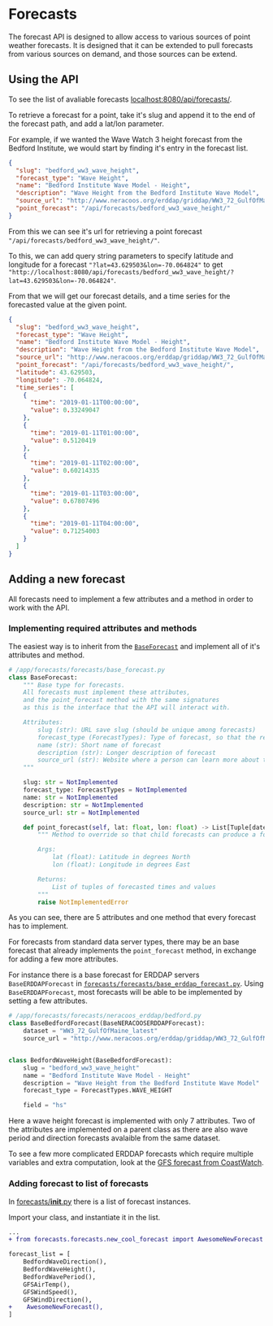 # Forecasts

The forecast API is designed to allow access to various sources of point weather forecasts.
It is designed that it can be extended to pull forecasts from various sources on demand, and those sources can be extend.

## Using the API

To see the list of avaliable forecasts [localhost:8080/api/forecasts/](http://localhost:8080/api/forecasts/).

To retrieve a forecast for a point, take it's slug and append it to the end of the forecast path, and add a lat/lon parameter.

For example, if we wanted the Wave Watch 3 height forecast from the Bedford Institute, we would start by finding it's entry in the forecast list.

```json
{
  "slug": "bedford_ww3_wave_height",
  "forecast_type": "Wave Height",
  "name": "Bedford Institute Wave Model - Height",
  "description": "Wave Height from the Bedford Institute Wave Model",
  "source_url": "http://www.neracoos.org/erddap/griddap/WW3_72_GulfOfMaine_latest.html",
  "point_forecast": "/api/forecasts/bedford_ww3_wave_height/"
}
```

From this we can see it's url for retrieving a point forecast `"/api/forecasts/bedford_ww3_wave_height/"`.

To this, we can add query string parameters to specify latitude and longitude for a forecast `"?lat=43.629503&lon=-70.064824"` to get `"http://localhost:8080/api/forecasts/bedford_ww3_wave_height/?lat=43.629503&lon=-70.064824"`.

From that we will get our forecast details, and a time series for the forecasted value at the given point.

```json
{
  "slug": "bedford_ww3_wave_height",
  "forecast_type": "Wave Height",
  "name": "Bedford Institute Wave Model - Height",
  "description": "Wave Height from the Bedford Institute Wave Model",
  "source_url": "http://www.neracoos.org/erddap/griddap/WW3_72_GulfOfMaine_latest.html",
  "point_forecast": "/api/forecasts/bedford_ww3_wave_height/",
  "latitude": 43.629503,
  "longitude": -70.064824,
  "time_series": [
    {
      "time": "2019-01-11T00:00:00",
      "value": 0.33249047
    },
    {
      "time": "2019-01-11T01:00:00",
      "value": 0.5120419
    },
    {
      "time": "2019-01-11T02:00:00",
      "value": 0.60214335
    },
    {
      "time": "2019-01-11T03:00:00",
      "value": 0.67807496
    },
    {
      "time": "2019-01-11T04:00:00",
      "value": 0.71254003
    }
  ]
}
```

## Adding a new forecast

All forecasts need to implement a few attributes and a method in order to work with the API.

### Implementing required attributes and methods

The easiest way is to inherit from the [`BaseForecast`](forecasts/base_forecast.py) and implement all of it's attributes and method.

```python
# /app/forecasts/forecasts/base_forecast.py
class BaseForecast:
    """ Base type for forecasts.
    All forecasts must implement these attributes,
    and the point_forecast method with the same signatures
    as this is the interface that the API will interact with.

    Attributes:
        slug (str): URL save slug (should be unique among forecasts)
        forecast_type (ForecastTypes): Type of forecast, so that the related datasets can also be loaded.
        name (str): Short name of forecast
        description (str): Longer description of forecast
        source_url (str): Website where a person can learn more about the forecast
    """

    slug: str = NotImplemented
    forecast_type: ForecastTypes = NotImplemented
    name: str = NotImplemented
    description: str = NotImplemented
    source_url: str = NotImplemented

    def point_forecast(self, lat: float, lon: float) -> List[Tuple[datetime, float]]:
        """ Method to override so that child forecasts can produce a forecast for a point of given latitude and longitude

        Args:
            lat (float): Latitude in degrees North
            lon (float): Longitude in degrees East

        Returns:
            List of tuples of forecasted times and values
        """
        raise NotImplementedError
```

As you can see, there are 5 attributes and one method that every forecast has to implement.

For forecasts from standard data server types, there may be an base forecast that already implements the `point_forecast` method, in exchange for adding a few more attributes.

For instance there is a base forecast for ERDDAP servers `BaseERDDAPForecast` in [`forecasts/forecasts/base_erddap_forecast.py`](forecasts/base_erddap_forecast.py).
Using `BaseERDDAPForecast`, most forecasts will be able to be implemented by setting a few attributes.

```python
# /app/forecasts/forecasts/neracoos_erddap/bedford.py
class BaseBedfordForecast(BaseNERACOOSERDDAPForecast):
    dataset = "WW3_72_GulfOfMaine_latest"
    source_url = "http://www.neracoos.org/erddap/griddap/WW3_72_GulfOfMaine_latest.html"


class BedfordWaveHeight(BaseBedfordForecast):
    slug = "bedford_ww3_wave_height"
    name = "Bedford Institute Wave Model - Height"
    description = "Wave Height from the Bedford Institute Wave Model"
    forecast_type = ForecastTypes.WAVE_HEIGHT

    field = "hs"
```

Here a wave height forecast is implemented with only 7 attributes.
Two of the attributes are implemented on a parent class as there are also wave period and direction forecasts avalaible from the same dataset.

To see a few more complicated ERDDAP forecasts which require multiple variables and extra computation, look at the [GFS forecast from CoastWatch](forecasts/coastwatch_erddap/gfs.py).

### Adding forecast to list of forecasts

In [forecasts/**init**.py](forecasts/__init__.py) there is a list of forecast instances.

Import your class, and instantiate it in the list.

```diff
...
+ from forecasts.forecasts.new_cool_forecast import AwesomeNewForecast

forecast_list = [
    BedfordWaveDirection(),
    BedfordWaveHeight(),
    BedfordWavePeriod(),
    GFSAirTemp(),
    GFSWindSpeed(),
    GFSWindDirection(),
+    AwesomeNewForecast(),
]
```
